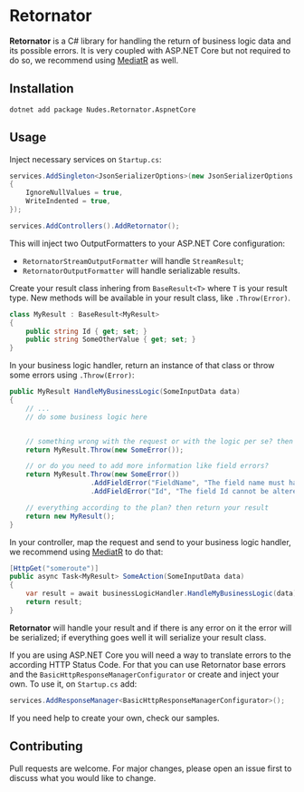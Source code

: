 # Retornator

**Retornator** is a C# library for handling the return of business logic data and its possible errors. It is very coupled with ASP.NET Core but not required to do so, we recommend using [MediatR](https://github.com/jbogard/MediatR) as well.

## Installation

```properties
dotnet add package Nudes.Retornator.AspnetCore
```

## Usage

Inject necessary services on `Startup.cs`:

```csharp
services.AddSingleton<JsonSerializerOptions>(new JsonSerializerOptions
{
    IgnoreNullValues = true,
    WriteIndented = true,
});

services.AddControllers().AddRetornator();
```

This will inject two OutputFormatters to your ASP.NET Core configuration:

- `RetornatorStreamOutputFormatter` will handle `StreamResult`;
- `RetornatorOutputFormatter` will handle serializable results.

Create your result class inhering from `BaseResult<T>` where `T` is your result type. New methods will be available in your result class, like `.Throw(Error)`.

```csharp
class MyResult : BaseResult<MyResult>
{
    public string Id { get; set; }
    public string SomeOtherValue { get; set; }
}
```

In your business logic handler, return an instance of that class or throw some errors using `.Throw(Error)`:

```csharp
public MyResult HandleMyBusinessLogic(SomeInputData data)
{
    // ...
    // do some business logic here


    // something wrong with the request or with the logic per se? then throw some errors
    return MyResult.Throw(new SomeError());

    // or do you need to add more information like field errors?
    return MyResult.Throw(new SomeError())
                    .AddFieldError("FieldName", "The field name must have at least 30 characters.")
                    .AddFieldError("Id", "The field Id cannot be altered."));

    // everything according to the plan? then return your result
    return new MyResult();
}
```

In your controller, map the request and send to your business logic handler, we recommend using [MediatR](https://github.com/jbogard/MediatR) to do that:

```csharp
[HttpGet("someroute")]
public async Task<MyResult> SomeAction(SomeInputData data)
{
    var result = await businessLogicHandler.HandleMyBusinessLogic(data);
    return result;
}
```

**Retornator** will handle your result and if there is any error on it the error will be serialized; if everything goes well it will serialize your result class.

If you are using ASP.NET Core you will need a way to translate errors to the according HTTP Status Code. For that you can use Retornator base errors and the `BasicHttpResponseManagerConfigurator` or create and inject your own. To use it, on `Startup.cs` add:

```csharp
services.AddResponseManager<BasicHttpResponseManagerConfigurator>();
```

If you need help to create your own, check our samples.

## Contributing

Pull requests are welcome. For major changes, please open an issue first to discuss what you would like to change.
